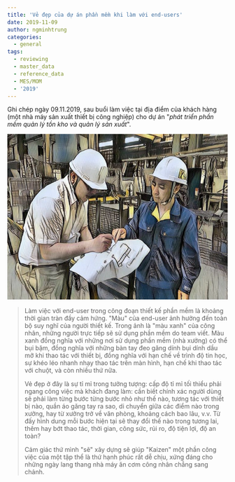 ```yaml
---
title: 'Vẻ đẹp của dự án phần mềm khi làm với end-users'
date: 2019-11-09
author: ngminhtrung
categories:
  - general
tags:
  - reviewing
  - master_data
  - reference_data
  - MES/MOM
  - '2019'
---
```


Ghi chép ngày 09.11.2019, sau buổi làm việc tại địa điểm của khách hàng (một nhà máy sản xuất thiết bị công nghiệp) cho dự án "*phát triển phần mềm quản lý tồn kho và quản lý sản xuất*".

![Ảnh minh hoạ](./fig_01.jpg)

> Làm việc với end-user trong công đoạn thiết kế phần mềm là khoảng thời gian tràn đầy cảm hứng. "Màu" của end-user ảnh hưởng đến toàn bộ suy nghĩ của người thiết kế. Trong ảnh là "màu xanh" của công nhân, những người trực tiếp sẽ sử dụng phần mềm do team viết. Màu xanh đồng nghĩa với những nơi sử dụng phần mềm (nhà xưởng) có thể bụi bặm, đồng nghĩa với những bàn tay đeo găng dính bụi dính dầu mỡ khi thao tác với thiết bị, đồng nghĩa với hạn chế về trình độ tin học, sự khéo léo nhanh nhạy thao tác trên màn hình, hạn chế khi thao tác với chuột, và còn nhiều thứ nữa.
>
> Vẻ đẹp ở đây là sự tỉ mỉ trong tưởng tượng: cấp độ tỉ mỉ tối thiểu phải ngang công việc mà khách đang làm: cần biết chính xác người dùng sẽ phải làm từng bước từng bước nhỏ như thế nào, tương tác với thiết bị nào, quần áo găng tay ra sao, di chuyển giữa các điểm nào trong xưởng, hay từ xưởng trở về văn phòng, khoảng cách bao lâu, v.v. Từ đấy hình dung mỗi bước hiện tại sẽ thay đổi thế nào trong tương lai, thêm hay bớt thao tác, thời gian, công sức, rủi ro, độ tiện lợi, độ an toàn?
>
>Cảm giác thứ mình "sẽ" xây dựng sẽ giúp "Kaizen" một phần công việc của một tập thể là thứ hạnh phúc rất dễ chịu, xứng đáng cho những ngày lang thang nhà máy ăn cơm công nhân chẳng sang chảnh.


